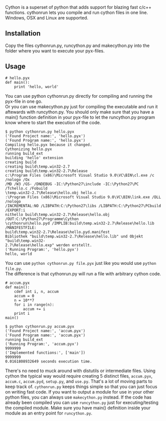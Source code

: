 Cython is a superset of python that adds support for blazing fast c/c++ functions. 
cythonrun lets you compile and run cython files in one line. Windows, OSX and Linux are supported.

<h2>Installation</h2>

Copy the files cythonrun.py, runcython.py and makecython.py into the folder where you want to execute your pyx-files.
    
<h2>Usage</h2>

    # hello.pyx
    def main():
        print 'hello, world'

<p>You can use python cythonrun.py directly for compiling and running the pyx-file in one go.<br>
Or you can use makecython.py just for compiling the executable and run it aftewards with runcython.py.
You should only make sure that you have a main() function definition in your pyx-file to let the
runcython.py program know where to start the execution of the code.
</p>


    $ python cythonrun.py hello.pyx
    ('Found Project name:', 'hello.pyx')
    ('Found Program name:', 'hello.pyx')
    Compiling hello.pyx because it changed.
    Cythonizing hello.pyx
    running build_ext
    building 'hello' extension
    creating build
    creating build\temp.win32-2.7
    creating build\temp.win32-2.7\Release
    c:\Program Files (x86)\Microsoft Visual Studio 9.0\VC\BIN\cl.exe /c /nologo /Ox 
    /MD /W3 /GS- /DNDEBUG -IC:\Python27\include -IC:\Python27\PC /Tchello.c /Fobuild 
    \temp.win32-2.7\Release\hello.obj hello.c
    :\Program Files (x86)\Microsoft Visual Studio 9.0\VC\BIN\link.exe /DLL /nologo 
    /INCREMENTAL:NO /LIBPATH:C:\Python27\libs /LIBPATH:C:\Python27\PCbuild /EXPORT:i 
    nithello build\temp.win32-2.7\Release\hello.obj /OUT:C:\Python27\Programme\Cython
    \cythonrun\hello.pyd /IMPLIB:build\temp.win32-2.7\Release\hello.lib /MANIFESTFILE:
    build\temp.win32-2.7\Release\hello.pyd.manifest
    Bibliothek "build\temp.win32-2.7\Release\hello.lib" und Objekt "build\temp.win32-
    2.7\Release\hello.exp" werden erstellt.
    ('Running Program:', 'hello.pyx')
    hello, world
    
 You can use `python cythonrun.py file.pyx` just like you would use `python file.py`.<br>
 The difference is that cythonrun.py will run a file with arbitrary cython code.
  
    # accum.pyx
    def main():
        cdef int i, n, accum
        accum = 0
        n = 10**7
        for i in range(n):
            accum += i
        print i
    main()

<p></p>

    $ python cythonrun.py accum.pyx
    ('Found Project name:', 'accum.pyx')
    ('Found Program name:', 'accum.pyx')
    running build_ext
    ('Running Program:', 'accum.pyx')
    9999999
    ('Implemented functions:', ['main'])
    9999999
    0.0161808932649 seconds execution time.
   
  There's no need to muck around with distutils or intermediate files. Using cython the typical way would require creating 5 distinct files, `accum.pyx`, `accum.c`, `accum.pyd`, `setup.py`, and `use.py`. That's a lot of moving parts to keep track of. `cythonrun.py` keeps things simple so that you can just focus on writing fast code. If you want to output a module for use in your other python files, you can always use `makecython.py` instead. If the code has already been compiled you can use `runcython.py` just for executing/testing the compiled module. Make sure you have main() definition inside your module as an entry point for `runcython.py`.
